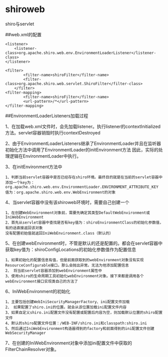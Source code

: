 # shiroweb
shiro与servlet

##web.xml的配置

>
    <listener>
        <listener-class>org.apache.shiro.web.env.EnvironmentLoaderListener</listener-class>
    </listener>
    
    <filter>
            <filter-name>shiroFilter</filter-name>
            <filter-class>org.apache.shiro.web.servlet.ShiroFilter</filter-class>
        </filter>
    <filter-mapping>
            <filter-name>shiroFilter</filter-name>
            <url-pattern>/*</url-pattern>
    </filter-mapping>
    

##EnvironmentLoaderListeners加载过程

1、在加载web.xml文件时，会先加载listener。执行listener的contextInitialized方法。servlet容器销毁时执行contextDestroyed

2、由于EnvironmentLoaderListeners继承了EnvironmentLoader并且在监听器初始化方法中调用了EnvironmentLoader的initEnvironment方法
因此，实际的处理逻辑在EnvironmentLoader中执行。

3、在initEnvironment方法中
    
    1、判断当前servlet容器中是否已经存在shiro环境。最终目的就是在当前的servlet容器中
    添加一个key为：org.apache.shiro.web.env.EnvironmentLoader.ENVIRONMENT_ATTRIBUTE_KEY 
    值为：org.apache.shiro.web.env.WebEnvironment的对象
    
4、当servlet容器中没有该shiroweb环境时，需要自己创建一个

    1、在创建WebEnvironment对象前，需要先确定其类型DefaultWebEnvironment或IniWebEnvironment
    2、首先从servlet容器中查找是否有key值为：shiroEnvironmentClass的初始化参数值，有的话直接返回该对象
    没有配置初始值就返回IniWebEnvironment.class（默认的）
    
5、在创建webEnvironment时，不管是默认的还是配置的。都会在servlet容器中获取key值为：shiroConfigLocations的初始化参数值作为配置信息

    1、如果初始化的配置信息有值，但是前面获取到的webEnvironment对象没有实现ResourceConfigurable接口。那么会抛出异常。无法为他添加配置信息
    2、 将当前servlet容器添加到webEnvironment属性中
    3、使用shiro的生命周期工具初始化webEnvironment对象。接下来都是调用各个webEnvironment接口实现类自己的方法了
    
6、IniWebEnvironment的初始化
    
    1、主要包括创建WebIniSecurityManagerFactory、ini配置文件加载
    2、 如果配置了shiro.ini的位置。就会从该位置加载ini配置文件内容
    3、如果自定义shiro.ini配置文件没有配置或配置后内容为空，则加载默认位置的shiro配置文件
    4、默认的shiro配置文件位置：/WEB-INF/shiro.ini和classpath:shiro.ini
    5、然后通过IniWebEnvironment构造器得到的factory和前面得到的ini配置文件创建WebSecurityManager
    
7、在创建的IniWebEnvironment对象中添加ini配置文件中获取的FilterChainResolver对象。
    
   
   
    
    
    